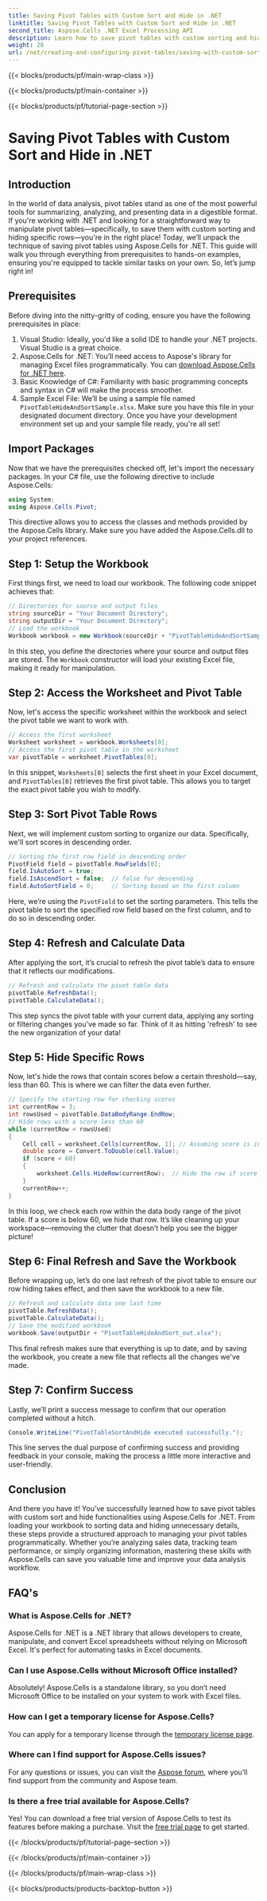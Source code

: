 ```yaml
---
title: Saving Pivot Tables with Custom Sort and Hide in .NET
linktitle: Saving Pivot Tables with Custom Sort and Hide in .NET
second_title: Aspose.Cells .NET Excel Processing API
description: Learn how to save pivot tables with custom sorting and hiding rows using Aspose.Cells for .NET. Step-by-step guide with practical examples included.
weight: 26
url: /net/creating-and-configuring-pivot-tables/saving-with-custom-sort-and-hide/
---
```


{{< blocks/products/pf/main-wrap-class >}}

{{< blocks/products/pf/main-container >}}

{{< blocks/products/pf/tutorial-page-section >}}

# Saving Pivot Tables with Custom Sort and Hide in .NET

## Introduction
In the world of data analysis, pivot tables stand as one of the most powerful tools for summarizing, analyzing, and presenting data in a digestible format. If you're working with .NET and looking for a straightforward way to manipulate pivot tables—specifically, to save them with custom sorting and hiding specific rows—you're in the right place! Today, we’ll unpack the technique of saving pivot tables using Aspose.Cells for .NET. This guide will walk you through everything from prerequisites to hands-on examples, ensuring you're equipped to tackle similar tasks on your own. So, let’s jump right in!
## Prerequisites
Before diving into the nitty-gritty of coding, ensure you have the following prerequisites in place:
1. Visual Studio: Ideally, you'd like a solid IDE to handle your .NET projects. Visual Studio is a great choice.
2. Aspose.Cells for .NET: You’ll need access to Aspose's library for managing Excel files programmatically. You can [download Aspose.Cells for .NET here](https://releases.aspose.com/cells/net/).
3. Basic Knowledge of C#: Familiarity with basic programming concepts and syntax in C# will make the process smoother.
4. Sample Excel File: We’ll be using a sample file named `PivotTableHideAndSortSample.xlsx`. Make sure you have this file in your designated document directory.
Once you have your development environment set up and your sample file ready, you're all set!
## Import Packages
Now that we have the prerequisites checked off, let's import the necessary packages. In your C# file, use the following directive to include Aspose.Cells:
```csharp
using System;
using Aspose.Cells.Pivot;
```
This directive allows you to access the classes and methods provided by the Aspose.Cells library. Make sure you have added the Aspose.Cells.dll to your project references.
## Step 1: Setup the Workbook
First things first, we need to load our workbook. The following code snippet achieves that:
```csharp
// Directories for source and output files
string sourceDir = "Your Document Directory";
string outputDir = "Your Document Directory";
// Load the workbook
Workbook workbook = new Workbook(sourceDir + "PivotTableHideAndSortSample.xlsx");
```
In this step, you define the directories where your source and output files are stored. The `Workbook` constructor will load your existing Excel file, making it ready for manipulation.
## Step 2: Access the Worksheet and Pivot Table
Now, let's access the specific worksheet within the workbook and select the pivot table we want to work with.
```csharp
// Access the first worksheet
Worksheet worksheet = workbook.Worksheets[0];
// Access the first pivot table in the worksheet
var pivotTable = worksheet.PivotTables[0];
```
In this snippet, `Worksheets[0]` selects the first sheet in your Excel document, and `PivotTables[0]` retrieves the first pivot table. This allows you to target the exact pivot table you wish to modify.
## Step 3: Sort Pivot Table Rows
Next, we will implement custom sorting to organize our data. Specifically, we'll sort scores in descending order.
```csharp
// Sorting the first row field in descending order
PivotField field = pivotTable.RowFields[0];
field.IsAutoSort = true;
field.IsAscendSort = false;  // false for descending
field.AutoSortField = 0;     // Sorting based on the first column
```
Here, we’re using the `PivotField` to set the sorting parameters. This tells the pivot table to sort the specified row field based on the first column, and to do so in descending order. 
## Step 4: Refresh and Calculate Data
After applying the sort, it’s crucial to refresh the pivot table’s data to ensure that it reflects our modifications.
```csharp
// Refresh and calculate the pivot table data
pivotTable.RefreshData();
pivotTable.CalculateData();
```
This step syncs the pivot table with your current data, applying any sorting or filtering changes you've made so far. Think of it as hitting 'refresh' to see the new organization of your data!
## Step 5: Hide Specific Rows
Now, let's hide the rows that contain scores below a certain threshold—say, less than 60. This is where we can filter the data even further.
```csharp
// Specify the starting row for checking scores
int currentRow = 3;
int rowsUsed = pivotTable.DataBodyRange.EndRow;
// Hide rows with a score less than 60
while (currentRow < rowsUsed)
{
    Cell cell = worksheet.Cells[currentRow, 1]; // Assuming score is in the first column
    double score = Convert.ToDouble(cell.Value);
    if (score < 60)
    {
        worksheet.Cells.HideRow(currentRow);  // Hide the row if score is below 60
    }
    currentRow++;
}
```
In this loop, we check each row within the data body range of the pivot table. If a score is below 60, we hide that row. It’s like cleaning up your workspace—removing the clutter that doesn’t help you see the bigger picture!
## Step 6: Final Refresh and Save the Workbook
Before wrapping up, let’s do one last refresh of the pivot table to ensure our row hiding takes effect, and then save the workbook to a new file.
```csharp
// Refresh and calculate data one last time
pivotTable.RefreshData();
pivotTable.CalculateData();
// Save the modified workbook
workbook.Save(outputDir + "PivotTableHideAndSort_out.xlsx");
```
This final refresh makes sure that everything is up to date, and by saving the workbook, you create a new file that reflects all the changes we've made.
## Step 7: Confirm Success
Lastly, we’ll print a success message to confirm that our operation completed without a hitch.
```csharp
Console.WriteLine("PivotTableSortAndHide executed successfully.");
```
This line serves the dual purpose of confirming success and providing feedback in your console, making the process a little more interactive and user-friendly.
## Conclusion
And there you have it! You’ve successfully learned how to save pivot tables with custom sort and hide functionalities using Aspose.Cells for .NET. From loading your workbook to sorting data and hiding unnecessary details, these steps provide a structured approach to managing your pivot tables programmatically. Whether you’re analyzing sales data, tracking team performance, or simply organizing information, mastering these skills with Aspose.Cells can save you valuable time and improve your data analysis workflow.
## FAQ's
### What is Aspose.Cells for .NET?
Aspose.Cells for .NET is a .NET library that allows developers to create, manipulate, and convert Excel spreadsheets without relying on Microsoft Excel. It's perfect for automating tasks in Excel documents.
### Can I use Aspose.Cells without Microsoft Office installed?
Absolutely! Aspose.Cells is a standalone library, so you don’t need Microsoft Office to be installed on your system to work with Excel files.
### How can I get a temporary license for Aspose.Cells?
You can apply for a temporary license through the [temporary license page](https://purchase.aspose.com/temporary-license/).
### Where can I find support for Aspose.Cells issues?
For any questions or issues, you can visit the [Aspose forum](https://forum.aspose.com/c/cells/9), where you’ll find support from the community and Aspose team.
### Is there a free trial available for Aspose.Cells?
Yes! You can download a free trial version of Aspose.Cells to test its features before making a purchase. Visit the [free trial page](https://releases.aspose.com/) to get started.

{{< /blocks/products/pf/tutorial-page-section >}}

{{< /blocks/products/pf/main-container >}}

{{< /blocks/products/pf/main-wrap-class >}}

{{< blocks/products/products-backtop-button >}}
